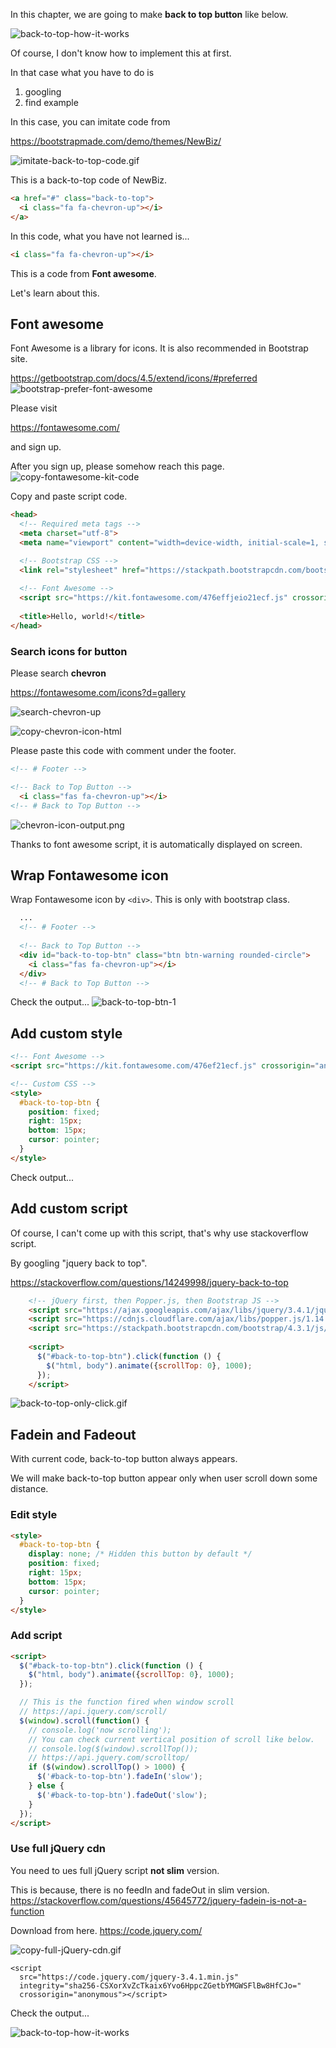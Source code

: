 In this chapter, we are going to make **back to top button** like below.

![back-to-top-how-it-works](https://coderhackers-1304676641.cos.ap-tokyo.myqcloud.com/the-complete-webdev-with-rails-2020/combine-front-end-guide/back-to-top-how-it-works.gif)


Of course, I don't know how to implement this at first.

In that case what you have to do is

1. googling
2. find example

In this case, you can imitate code from

https://bootstrapmade.com/demo/themes/NewBiz/

![imitate-back-to-top-code.gif](https://coderhackers-1304676641.cos.ap-tokyo.myqcloud.com/the-complete-webdev-with-rails-2020/combine-front-end-guide/imitate-back-to-top-code.gif)

This is a back-to-top code of NewBiz.
```html
<a href="#" class="back-to-top">
  <i class="fa fa-chevron-up"></i>
</a>
```

In this code, what you have not learned is...

```html
<i class="fa fa-chevron-up"></i>
```

This is a code from **Font awesome**.

Let's learn about this.

## Font awesome
Font Awesome is a library for icons. It is also recommended in Bootstrap site.

https://getbootstrap.com/docs/4.5/extend/icons/#preferred
![bootstrap-prefer-font-awesome](https://coderhackers-1304676641.cos.ap-tokyo.myqcloud.com/the-complete-webdev-with-rails-2020/combine-front-end-guide/bootstrap-prefer-font-awesome.png)


Please visit

https://fontawesome.com/

and sign up.

After you sign up, please somehow reach this page.
![copy-fontawesome-kit-code](https://coderhackers-1304676641.cos.ap-tokyo.myqcloud.com/the-complete-webdev-with-rails-2020/combine-front-end-guide/copy-fontawesome-kit-code.gif)

Copy and paste script code.

```html hl_lines="8 9"
<head>
  <!-- Required meta tags -->
  <meta charset="utf-8">
  <meta name="viewport" content="width=device-width, initial-scale=1, shrink-to-fit=no">

  <!-- Bootstrap CSS -->
  <link rel="stylesheet" href="https://stackpath.bootstrapcdn.com/bootstrap/4.3.1/css/bootstrap.min.css" integrity="sha384-ggOyR0iXCbMQv3Xipma34MD+dH/1fQ784/j6cY/iJTQUOhcWr7x9JvoRxT2MZw1T" crossorigin="anonymous">
  
  <!-- Font Awesome -->
  <script src="https://kit.fontawesome.com/476effjeio21ecf.js" crossorigin="anonymous"></script>
  
  <title>Hello, world!</title>
</head>
```

### Search icons for button

Please search **chevron**

https://fontawesome.com/icons?d=gallery

![search-chevron-up](https://coderhackers-1304676641.cos.ap-tokyo.myqcloud.com/the-complete-webdev-with-rails-2020/combine-front-end-guide/search-chevron-up.png)

![copy-chevron-icon-html](https://coderhackers-1304676641.cos.ap-tokyo.myqcloud.com/the-complete-webdev-with-rails-2020/combine-front-end-guide/copy-chevron-icon-html.gif)


Please paste this code with comment under the footer.
```html
<!-- # Footer -->

<!-- Back to Top Button -->
  <i class="fas fa-chevron-up"></i>
<!-- # Back to Top Button -->
```

![chevron-icon-output.png](https://coderhackers-1304676641.cos.ap-tokyo.myqcloud.com/the-complete-webdev-with-rails-2020/combine-front-end-guide/chevron-icon-output.png)

Thanks to font awesome script, it is automatically displayed on screen.


## Wrap Fontawesome icon
Wrap Fontawesome icon by `<div>`. This is only with bootstrap class.
```html
  ...
  <!-- # Footer -->
  
  <!-- Back to Top Button -->
  <div id="back-to-top-btn" class="btn btn-warning rounded-circle">
    <i class="fas fa-chevron-up"></i>
  </div>
  <!-- # Back to Top Button -->
```

Check the output...
![back-to-top-btn-1](https://coderhackers-1304676641.cos.ap-tokyo.myqcloud.com/the-complete-webdev-with-rails-2020/combine-front-end-guide/back-to-top-btn-1.png)


## Add custom style

```html
<!-- Font Awesome -->
<script src="https://kit.fontawesome.com/476ef21ecf.js" crossorigin="anonymous"></script>

<!-- Custom CSS -->
<style>
  #back-to-top-btn {
    position: fixed;
    right: 15px;
    bottom: 15px;
    cursor: pointer;
  }
</style>
```

Check output...

## Add custom script

Of course, I can't come up with this script, that's why use stackoverflow script.

By googling "jquery back to top".

https://stackoverflow.com/questions/14249998/jquery-back-to-top

```html hl_lines="6 7 8 9 10 11 12 13 14 15 16 17 18 19 20"
    <!-- jQuery first, then Popper.js, then Bootstrap JS -->
    <script src="https://ajax.googleapis.com/ajax/libs/jquery/3.4.1/jquery.min.js"></script>
    <script src="https://cdnjs.cloudflare.com/ajax/libs/popper.js/1.14.7/umd/popper.min.js" integrity="sha384-UO2eT0CpHqdSJQ6hJty5KVphtPhzWj9WO1clHTMGa3JDZwrnQq4sF86dIHNDz0W1" crossorigin="anonymous"></script>
    <script src="https://stackpath.bootstrapcdn.com/bootstrap/4.3.1/js/bootstrap.min.js" integrity="sha384-JjSmVgyd0p3pXB1rRibZUAYoIIy6OrQ6VrjIEaFf/nJGzIxFDsf4x0xIM+B07jRM" crossorigin="anonymous"></script>
    
    <script>
      $("#back-to-top-btn").click(function () {
        $("html, body").animate({scrollTop: 0}, 1000);
      });
    </script>
```

![back-to-top-only-click.gif](https://coderhackers-1304676641.cos.ap-tokyo.myqcloud.com/the-complete-webdev-with-rails-2020/combine-front-end-guide/back-to-top-only-click.gif)

## Fadein and Fadeout

With current code, back-to-top button always appears.

We will make back-to-top button appear only when user scroll down some distance.

### Edit style
```html hl_lines="3"
<style>
  #back-to-top-btn {
    display: none; /* Hidden this button by default */
    position: fixed;
    right: 15px;
    bottom: 15px;
    cursor: pointer;
  }
</style>
```

### Add script
```html
<script>
  $("#back-to-top-btn").click(function () {
    $("html, body").animate({scrollTop: 0}, 1000);
  });

  // This is the function fired when window scroll
  // https://api.jquery.com/scroll/
  $(window).scroll(function() {
    // console.log('now scrolling');
    // You can check current vertical position of scroll like below.
    // console.log($(window).scrollTop());
    // https://api.jquery.com/scrolltop/
    if ($(window).scrollTop() > 1000) {
      $('#back-to-top-btn').fadeIn('slow');
    } else {
      $('#back-to-top-btn').fadeOut('slow');
    }
  });
</script>
```

### Use full jQuery cdn

You need to ues full jQuery script **not slim** version.

This is because, there is no feedIn and fadeOut in slim version.
https://stackoverflow.com/questions/45645772/jquery-fadein-is-not-a-function

Download from here.
https://code.jquery.com/

![copy-full-jQuery-cdn.gif](https://coderhackers-1304676641.cos.ap-tokyo.myqcloud.com/the-complete-webdev-with-rails-2020/combine-front-end-guide/copy-full-jQuery-cdn.gif)

```
<script
  src="https://code.jquery.com/jquery-3.4.1.min.js"
  integrity="sha256-CSXorXvZcTkaix6Yvo6HppcZGetbYMGWSFlBw8HfCJo="
  crossorigin="anonymous"></script>
```

Check the output...

![back-to-top-how-it-works](https://coderhackers-1304676641.cos.ap-tokyo.myqcloud.com/the-complete-webdev-with-rails-2020/combine-front-end-guide/back-to-top-how-it-works.gif)
